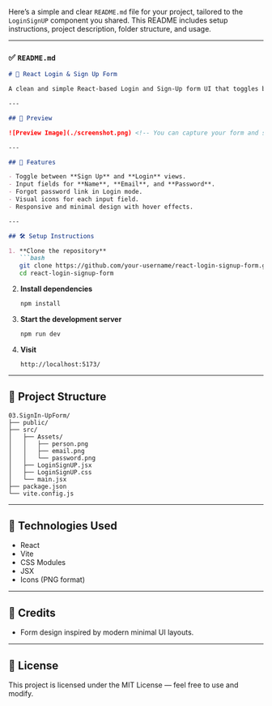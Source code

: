 Here’s a simple and clear `README.md` file for your project, tailored to the `LoginSignUP` component you shared. This README includes setup instructions, project description, folder structure, and usage.

---

### ✅ `README.md`

````markdown
# 🔐 React Login & Sign Up Form

A clean and simple React-based Login and Sign-Up form UI that toggles between the two views using `useState`. Styled with custom CSS and using basic image assets for visual icons.

---

## 📸 Preview

![Preview Image](./screenshot.png) <!-- You can capture your form and save it as screenshot.png -->

---

## 🚀 Features

- Toggle between **Sign Up** and **Login** views.
- Input fields for **Name**, **Email**, and **Password**.
- Forgot password link in Login mode.
- Visual icons for each input field.
- Responsive and minimal design with hover effects.

---

## 🛠️ Setup Instructions

1. **Clone the repository**
   ```bash
   git clone https://github.com/your-username/react-login-signup-form.git
   cd react-login-signup-form
````

2. **Install dependencies**

   ```bash
   npm install
   ```

3. **Start the development server**

   ```bash
   npm run dev
   ```

4. **Visit**

   ```
   http://localhost:5173/
   ```

---

## 📂 Project Structure

```
03.SignIn-UpForm/
├── public/
├── src/
│   ├── Assets/
│   │   ├── person.png
│   │   ├── email.png
│   │   └── password.png
│   ├── LoginSignUP.jsx
│   ├── LoginSignUP.css
│   └── main.jsx
├── package.json
└── vite.config.js
```

---

## 🧩 Technologies Used

* React
* Vite
* CSS Modules
* JSX
* Icons (PNG format)

---

## 🙌 Credits

* Form design inspired by modern minimal UI layouts.


---

## 📄 License

This project is licensed under the MIT License — feel free to use and modify.

```
